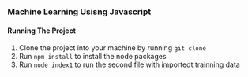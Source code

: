 ### Machine Learning Usisng Javascript

#### Running The Project
1. Clone the project into your machine by running `git clone`
2. Run `npm install` to install the node packages
3. Run `node index1` to run the second file with importedt trainning data
